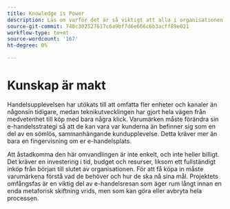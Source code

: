 ```yaml
---
title: Knowledge is Power
description: Läs om varför det är så viktigt att alla i organisationen investerar i implementeringen av Adobe Commerce.
source-git-commit: 748c302527617c6a9bf7d6e666c6b3acff89e021
workflow-type: tm+mt
source-wordcount: '167'
ht-degree: 0%

---
```



# Kunskap är makt

Handelsupplevelsen har utökats till att omfatta fler enheter och kanaler än någonsin tidigare, medan teknikutvecklingen har gjort hela vägen från medvetenhet till köp med bara några klick. Varumärken måste förändra sin e-handelsstrategi så att de kan vara var kunderna än befinner sig som en del av en sömlös, sammanhängande kundupplevelse. Detta kräver mer än bara en fingervisning om er e-handelsplats.

Att åstadkomma den här omvandlingen är inte enkelt, och inte heller billigt. Det kräver en investering i tid, budget och resurser, liksom ett fullständigt inköp från början till slutet av organisationen. För att få köpa in måste varumärkena förstå vad de behöver och hur de ska nå sina mål. Projektets omfångsfas är en viktig del av e-handelsresan som äger rum långt innan en enda metaforisk skiftning vrids, men som kan göra eller avbryta hela processen.
